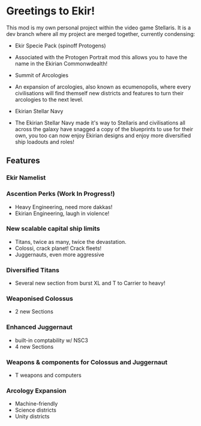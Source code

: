 # Greetings to Ekir!
This mod is my own personal project within the video game Stellaris.
It is a dev branch where all my project are merged together, currently condensing:
+ Ekir Specie Pack (spinoff Protogens)
- Associated with the Protogen Portrait mod this allows you to have the name in the Ekirian Commonwdealth!
+ Summit of Arcologies
- An expansion of arcologies, also known as ecumenopolis, where every civilisations will find themself new districts and features to turn their arcologies to the next level.
+ Ekirian Stellar Navy
- The Ekirian Stellar Navy made it's way to Stellaris and civilisations all across the galaxy have snagged a copy of the blueprints to use for their own, you too can now enjoy Ekirian designs and enjoy more diversified ship loadouts and roles!
## Features
### Ekir Namelist
### Ascention Perks (Work In Progress!)
+ Heavy Engineering, need more dakkas!
+ Ekirian Engineering, laugh in violence!
### New scalable capital ship limits
+ Titans, twice as many, twice the devastation.
+ Colossi, crack planet! Crack fleets!
+ Juggernauts, even more aggressive
### Diversified Titans
+ Several new section from burst XL and T to Carrier to heavy!
### Weaponised Colossus
+ 2 new Sections
### Enhanced Juggernaut
+ built-in comptability w/ NSC3
+ 4 new Sections
### Weapons & components for Colossus and Juggernaut
+ T weapons and computers
### Arcology Expansion
+ Machine-friendly
+ Science districts
+ Unity districts